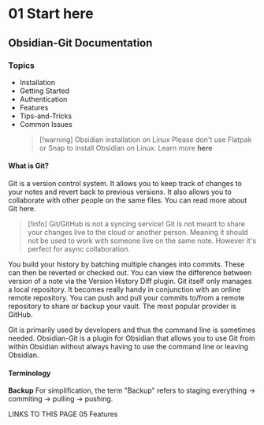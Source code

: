 
# 01 Start here
## Obsidian-Git Documentation
### Topics
- Installation
- Getting Started
- Authentication
- Features
- Tips-and-Tricks
- Common Issues
  >[!warning] Obsidian installation on Linux
  >Please don't use Flatpak or Snap to install Obsidian on Linux. Learn more **here**

#### What is Git?
Git is a version control system. It allows you to keep track of changes to your notes and revert back to previous versions. It also allows you to collaborate with other people on the same files. You can read more about Git here.

>[!info] Git/GitHub is not a syncing service!
Git is not meant to share your changes live to the cloud or another person. Meaning it should not be used to work with someone live on the same note. However it's perfect for async collaboration.

You build your history by batching multiple changes into commits. These can then be reverted or checked out. You can view the difference between version of a note via the Version History Diff plugin.
Git itself only manages a local repository. It becomes really handy in conjunction with an online remote repository. You can push and pull your commits to/from a remote repository to share or backup your vault. The most popular provider is GitHub.

Git is primarily used by developers and thus the command line is sometimes needed. Obsidian-Git is a plugin for Obsidian that allows you to use Git from within Obsidian without always having to use the command line or leaving Obsidian.

#### Terminology
**Backup**
For simplification, the term "Backup" refers to staging everything -> commiting -> pulling -> pushing.

LINKS TO THIS PAGE
05 Features